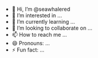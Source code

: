 - 👋 Hi, I’m @seawhalered
- 👀 I’m interested in ...
- 🌱 I’m currently learning ...
- 💞️ I’m looking to collaborate on ...
- 📫 How to reach me ...
- 😄 Pronouns: ...
- ⚡ Fun fact: ...

<!---
seawhalered/seawhalered is a ✨ special ✨ repository because its `README.md` (this file) appears on your GitHub profile.
You can click the Preview link to take a look at your changes.
--->
